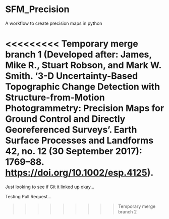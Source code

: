 # SFM_Precision
A workflow to create precision maps in python

<<<<<<<<< Temporary merge branch 1
(Developed after: James, Mike R., Stuart Robson, and Mark W. Smith. ‘3-D Uncertainty-Based Topographic Change Detection with Structure-from-Motion Photogrammetry: Precision Maps for Ground Control and Directly Georeferenced Surveys’. Earth Surface Processes and Landforms 42, no. 12 (30 September 2017): 1769–88. https://doi.org/10.1002/esp.4125).
=========
Just looking to see if Git it linked up okay...

Testing Pull Request...
>>>>>>>>> Temporary merge branch 2
